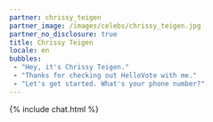 ```yaml
---
partner: chrissy_teigen
partner_image: /images/celebs/chrissy_teigen.jpg
partner_no_disclosure: true
title: Chrissy Teigen
locale: en
bubbles:
 - "Hey, it's Chrissy Teigen."
 - "Thanks for checking out HelloVote with me."
 - "Let's get started. What's your phone number?"
---
```

{% include chat.html %}
